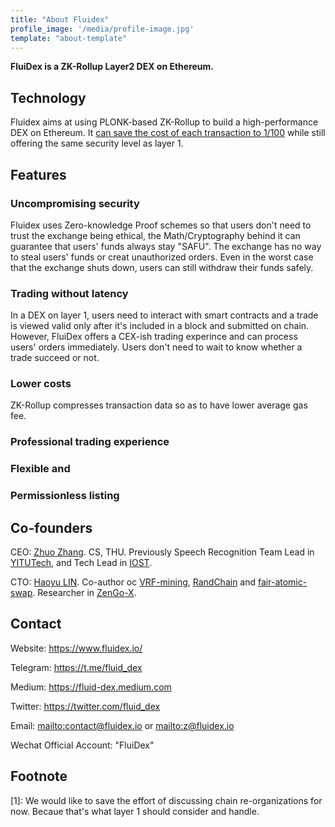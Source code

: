 ```yaml
---
title: "About Fluidex"
profile_image: '/media/profile-image.jpg'
template: "about-template"
---
```


**FluiDex is a ZK-Rollup Layer2 DEX on Ethereum.**

## Technology

Fluidex aims at using PLONK-based ZK-Rollup to build a high-performance DEX on Ethereum. It [can save the cost of each transaction to 1/100](/en/blog/zkrollup-intro1/) while still offering the same security level as layer 1.


## Features

### Uncompromising security

Fluidex uses Zero-knowledge Proof schemes so that users don't need to trust the exchange being ethical, the Math/Cryptography behind it can guarantee that users' funds always stay "SAFU". The exchange has no way to steal users' funds or creat unauthorized orders. Even in the worst case that the exchange shuts down, users can still withdraw their funds safely.


### Trading without latency

In a DEX on layer 1, users need to interact with smart contracts and a trade is viewed valid only after it's included in a block and submitted on chain. However, FluiDex offers a CEX-ish trading experince and can process users' orders immediately. Users don't need to wait to know whether a trade succeed or not.


### Lower costs

ZK-Rollup compresses transaction data so as to have lower average gas fee.


### Professional trading experience

### Flexible and 

### Permissionless listing


## Co-founders

CEO: [Zhuo Zhang](https://www.linkedin.com/in/zhuo-zhang-75340152/). CS, THU. Previously Speech Recognition Team Lead in [YITUTech](https://www.yitutech.com/), and Tech Lead in [IOST](https://iost.io/).

CTO: [Haoyu LIN](https://www.linkedin.com/in/haoyu-lin-239474123/). Co-author oc [VRF-mining](https://vrf-mining.github.io/), [RandChain](https://eprint.iacr.org/2020/1033.pdf) and [fair-atomic-swap](https://dl.acm.org/doi/10.1145/3318041.3355460). Researcher in [ZenGo-X](https://zengo.com/research/).


## Contact

Website: <https://www.fluidex.io/>

Telegram: <https://t.me/fluid_dex>

Medium: <https://fluid-dex.medium.com>

Twitter: <https://twitter.com/fluid_dex>

Email: <mailto:contact@fluidex.io> or <mailto:z@fluidex.io> 

Wechat Official Account: "FluiDex"


## Footnote

[1]: We would like to save the effort of discussing chain re-organizations for now. Becaue that's what layer 1 should consider and handle.